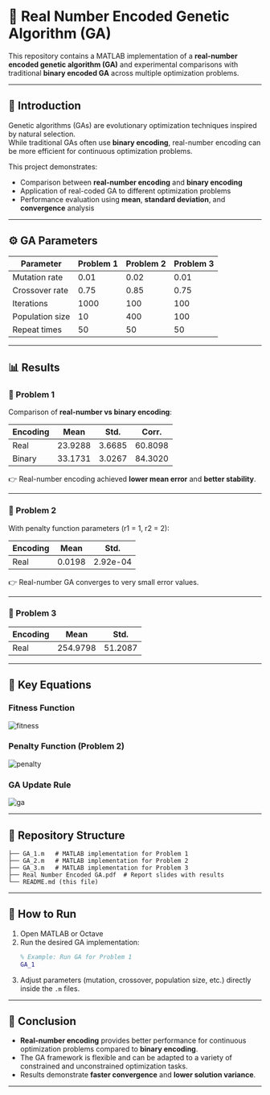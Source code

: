 # 🧬 Real Number Encoded Genetic Algorithm (GA)

This repository contains a MATLAB implementation of a **real-number encoded genetic algorithm (GA)** and experimental comparisons with traditional **binary encoded GA** across multiple optimization problems.  

---

## 📖 Introduction

Genetic algorithms (GAs) are evolutionary optimization techniques inspired by natural selection.  
While traditional GAs often use **binary encoding**, real-number encoding can be more efficient for continuous optimization problems.

This project demonstrates:
- Comparison between **real-number encoding** and **binary encoding**  
- Application of real-coded GA to different optimization problems  
- Performance evaluation using **mean**, **standard deviation**, and **convergence** analysis  

---

## ⚙️ GA Parameters

| Parameter       | Problem 1 | Problem 2 | Problem 3 |
| --------------- | --------- | --------- | --------- |
| Mutation rate   | 0.01      | 0.02      | 0.01      |
| Crossover rate  | 0.75      | 0.85      | 0.75      |
| Iterations      | 1000      | 100       | 100       |
| Population size | 10        | 400       | 100       |
| Repeat times    | 50        | 50        | 50        |

---

## 📊 Results

### 🔹 Problem 1
Comparison of **real-number vs binary encoding**:

| Encoding | Mean    | Std.   | Corr.   |
| -------- | ------- | ------ | ------- |
| Real     | 23.9288 | 3.6685 | 60.8098 |
| Binary   | 33.1731 | 3.0267 | 84.3020 |

👉 Real-number encoding achieved **lower mean error** and **better stability**.

---

### 🔹 Problem 2
With penalty function parameters (r1 = 1, r2 = 2):

| Encoding | Mean   | Std.     |
| -------- | ------ | -------- |
| Real     | 0.0198 | 2.92e-04 |

👉 Real-number GA converges to very small error values.

---

### 🔹 Problem 3

| Encoding | Mean     | Std.    |
| -------- | -------- | ------- |
| Real     | 254.9798 | 51.2087 |

---

## 🧮 Key Equations

### Fitness Function
![fitness](https://latex.codecogs.com/svg.latex?f(x)%20=%20\frac{1}{1+g(x)})

### Penalty Function (Problem 2)
![penalty](https://latex.codecogs.com/svg.latex?g(x)%20=%20f(x)+r_1\cdot\text{violation}_1+r_2\cdot\text{violation}_2)

### GA Update Rule
![ga](https://latex.codecogs.com/svg.latex?x^{t+1}_i%20=%20x^t_i%20+%20\alpha\cdot(x^t_{\text{best}}-x^t_i)%20+%20\beta\cdot\epsilon)

---

## 📂 Repository Structure

```
├── GA_1.m   # MATLAB implementation for Problem 1
├── GA_2.m   # MATLAB implementation for Problem 2
├── GA_3.m   # MATLAB implementation for Problem 3
├── Real Number Encoded GA.pdf  # Report slides with results
└── README.md (this file)
```

---

## 🚀 How to Run

1. Open MATLAB or Octave  
2. Run the desired GA implementation:
   ```matlab
   % Example: Run GA for Problem 1
   GA_1
   ```
3. Adjust parameters (mutation, crossover, population size, etc.) directly inside the `.m` files.

---

## 📝 Conclusion

- **Real-number encoding** provides better performance for continuous optimization problems compared to **binary encoding**.  
- The GA framework is flexible and can be adapted to a variety of constrained and unconstrained optimization tasks.  
- Results demonstrate **faster convergence** and **lower solution variance**.  

---

